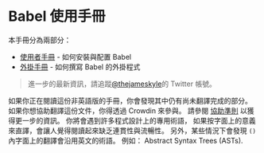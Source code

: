 # Babel 使用手冊

本手冊分為兩部分：

  * [使用者手冊](user-handbook.md) - 如何安裝與配置 Babel
  * [外掛手冊](plugin-handbook.md) - 如何撰寫 Babel 的外掛程式

> 進一步的最新資訊，請追蹤[@thejameskyle](https://twitter.com/thejameskyle)的 Twitter 帳號。

如果你正在閱讀這份非英語版的手冊，你會發現其中仍有尚未翻譯完成的部分。 如果你想協助翻譯這份文件，你得透過 Crowdin 來參與。 請參閱 [協助準則](/CONTRIBUTING.md) 以獲得更一步的資訊。 你將會遇到許多程式設計上的專用術語， 如果按字面上的意義來直譯，會讓人覺得閱讀起來缺乏連貫性與流暢性。 另外，某些情況下會發現 `()`內字面上的翻譯會沿用英文的術語。 例如： Abstract Syntax Trees (ASTs).